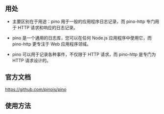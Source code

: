 ## 用处
- 主要区别在于用途：pino 用于一般的应用程序日志记录，而 pino-http 专门用于 HTTP 请求和响应的日志记录。

- pino 是一个通用的日志库，您可以在任何 Node.js 应用程序中使用它，而 pino-http 更专注于 Web 应用程序领域。

- pino 可以用于记录各种事件，不仅限于 HTTP 请求，而 pino-http 是专门为 HTTP 请求设计的。

## 官方文档
https://github.com/pinojs/pino

## 使用方法